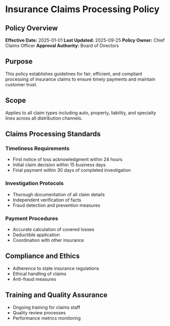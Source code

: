 # Insurance Claims Processing Policy

## Policy Overview
**Effective Date:** 2025-01-01
**Last Updated:** 2025-09-25
**Policy Owner:** Chief Claims Officer
**Approval Authority:** Board of Directors

## Purpose
This policy establishes guidelines for fair, efficient, and compliant processing of insurance claims to ensure timely payments and maintain customer trust.

## Scope
Applies to all claim types including auto, property, liability, and specialty lines across all distribution channels.

## Claims Processing Standards

### Timeliness Requirements
- First notice of loss acknowledgment within 24 hours
- Initial claim decision within 15 business days
- Final payment within 30 days of completed investigation

### Investigation Protocols
- Thorough documentation of all claim details
- Independent verification of facts
- Fraud detection and prevention measures

### Payment Procedures
- Accurate calculation of covered losses
- Deductible application
- Coordination with other insurance

## Compliance and Ethics
- Adherence to state insurance regulations
- Ethical handling of claims
- Anti-fraud measures

## Training and Quality Assurance
- Ongoing training for claims staff
- Quality review processes
- Performance metrics monitoring
